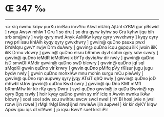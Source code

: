 # Œ 347 ‰
---
<> siq nwmu krqw purKu inrBau
inrvYru Akwl mUriq AjUnI sYBM gur
pRswid ]
rwgu Awsw mhlw 1 Gru 1 so dru ]
so dru qyrw kyhw so Gru kyhw ijqu bih srb sm@wly ] vwjy qyry nwd Anyk
AsMKw kyqy qyry vwvxhwry ] kyqy qyry rwg prI isau khIAih kyqy qyry
gwvxhwry ] gwvin@ quDno pauxu pwxI bYsMqru gwvY rwjw Drm duAwry ] gwvin@
quDno icqu gupqu iliK jwxin iliK iliK Drmu vIcwry ] gwvin@ quDno eIsru
bRhmw dyvI sohin qyry sdw svwry ] gwvin@ quDno ieMdR ieMdRwsix bYTy dyviqAw
dir nwly ] gwvin@ quDno isD smwDI AMdir gwvin@ quDno swD bIcwry ]
gwvin@ quDno jqI sqI sMqoKI gwvin quDno vIr krwry ] gwvin quDno pMifq
pVy rKIsur jugu jugu bydw nwly ] gwvin quDno mohxIAw mnu mohin surgu mCu
pieAwly ] gwvin@ quDno rqn aupwey qyry jyqy ATsiT qIrQ nwly ] gwvin@
quDno joD mhwbl sUrw gwvin@ quDno KwxI cwry ] gwvin@ qu Dno KMf mMfl
bRhmMfw kir kir rKy qyry Dwry ] syeI quDno gwvin@ jo quDu Bwvin@ rqy qyry
Bgq rswly ] hoir kyqy quDno gwvin sy mY iciq n Awvin nwnku ikAw
bIcwry ] soeI soeI sdw scu swihbu swcw swcI nweI ] hY BI hosI jwie n
jwsI rcnw ijin rcweI ] rMgI rMgI BwqI ijnsI mwieAw ijin aupweI ]
kir kir dyKY kIqw Apxw ijau iqs dI vifAweI ] jo iqsu BwvY soeI krsI
iPir
####
